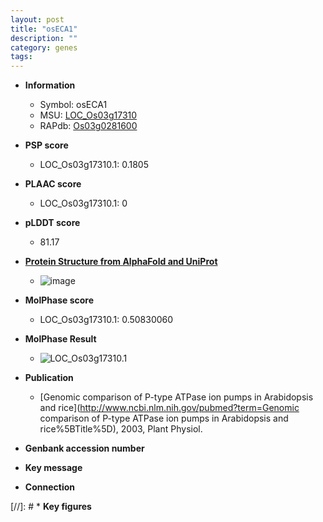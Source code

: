 ```yaml
---
layout: post
title: "osECA1"
description: ""
category: genes
tags: 
---
```


* **Information**  
    + Symbol: osECA1  
    + MSU: [LOC_Os03g17310](http://rice.plantbiology.msu.edu/cgi-bin/ORF_infopage.cgi?orf=LOC_Os03g17310)  
    + RAPdb: [Os03g0281600](http://rapdb.dna.affrc.go.jp/viewer/gbrowse_details/irgsp1?name=Os03g0281600)  

* **PSP score**  
    + LOC_Os03g17310.1: 0.1805 

* **PLAAC score**  
    + LOC_Os03g17310.1: 0 

* **pLDDT score**
    + 81.17

* **[Protein Structure from AlphaFold and UniProt](https://www.uniprot.org/uniprotkb/Q10N59/entry#structure)**
    + ![image](https://ricepsp.github.io/images/Q1/AF-Q10N59-F1.png)

* **MolPhase score**
    + LOC_Os03g17310.1: 0.50830060

* **MolPhase Result**
    + ![LOC_Os03g17310.1](https://304243504.github.io/Pictures/LOC_Os03g/LOC_Os03g17310.1.png)

* **Publication**  
    + [Genomic comparison of P-type ATPase ion pumps in Arabidopsis and rice](http://www.ncbi.nlm.nih.gov/pubmed?term=Genomic comparison of P-type ATPase ion pumps in Arabidopsis and rice%5BTitle%5D), 2003, Plant Physiol.

* **Genbank accession number**  

* **Key message**  

* **Connection**  

[//]: # * **Key figures**  


